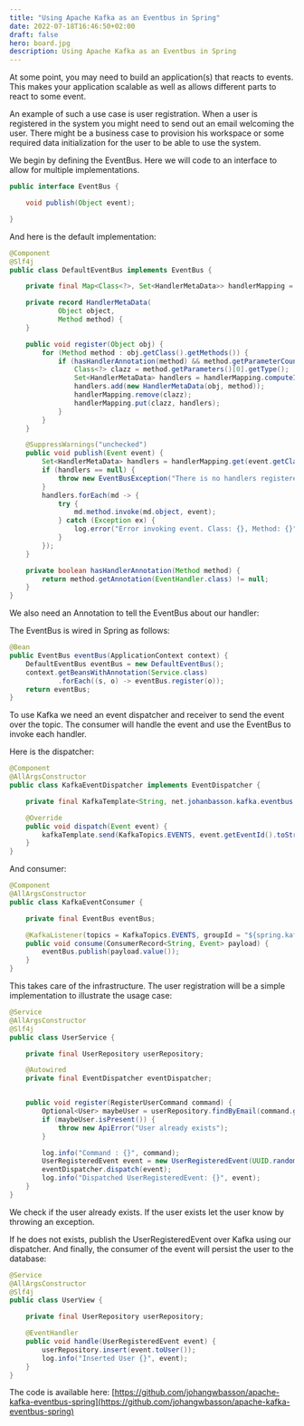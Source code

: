```yaml
---
title: "Using Apache Kafka as an Eventbus in Spring"
date: 2022-07-18T16:46:50+02:00
draft: false
hero: board.jpg
description: Using Apache Kafka as an Eventbus in Spring
---
```


At some point, you may need to build an application(s) that reacts to events. This makes your application scalable as well as allows different parts to react to some event.

An example of such a use case is user registration. When a user is registered in the system you might need to send out an email welcoming the user. There might be a business case to provision his workspace or some required data initialization for the user to be able to use the system.

We begin by defining the EventBus. Here we will code to an interface to allow for multiple implementations.

```java
public interface EventBus {

    void publish(Object event);

}
```

And here is the default implementation:

```java
@Component
@Slf4j
public class DefaultEventBus implements EventBus {

    private final Map<Class<?>, Set<HandlerMetaData>> handlerMapping = new HashMap<>();

    private record HandlerMetaData(
            Object object,
            Method method) {
    }

    public void register(Object obj) {
        for (Method method : obj.getClass().getMethods()) {
            if (hasHandlerAnnotation(method) && method.getParameterCount() == 1) {
                Class<?> clazz = method.getParameters()[0].getType();
                Set<HandlerMetaData> handlers = handlerMapping.computeIfAbsent(clazz, c -> new HashSet<>());
                handlers.add(new HandlerMetaData(obj, method));
                handlerMapping.remove(clazz);
                handlerMapping.put(clazz, handlers);
            }
        }
    }

    @SuppressWarnings("unchecked")
    public void publish(Event event) {
        Set<HandlerMetaData> handlers = handlerMapping.get(event.getClass());
        if (handlers == null) {
            throw new EventBusException("There is no handlers registered for " + event.getClass().getName());
        }
        handlers.forEach(md -> {
            try {
                md.method.invoke(md.object, event);
            } catch (Exception ex) {
                log.error("Error invoking event. Class: {}, Method: {}", md.object.getClass().getName(), md.method.getName());
            }
        });
    }

    private boolean hasHandlerAnnotation(Method method) {
        return method.getAnnotation(EventHandler.class) != null;
    }
}
```

We also need an Annotation to tell the EventBus about our handler:

The EventBus is wired in Spring as follows:

```java
@Bean
public EventBus eventBus(ApplicationContext context) {
    DefaultEventBus eventBus = new DefaultEventBus();
    context.getBeansWithAnnotation(Service.class)
            .forEach((s, o) -> eventBus.register(o));
    return eventBus;
}
```

To use Kafka we need an event dispatcher and receiver to send the event over the topic. The consumer will handle the event and use the EventBus to invoke each handler.

Here is the dispatcher:

```java
@Component
@AllArgsConstructor
public class KafkaEventDispatcher implements EventDispatcher {

    private final KafkaTemplate<String, net.johanbasson.kafka.eventbus.core.eventbus.Event> kafkaTemplate;

    @Override
    public void dispatch(Event event) {
        kafkaTemplate.send(KafkaTopics.EVENTS, event.getEventId().toString(), event);
    }
}
```

And consumer:

```java
@Component
@AllArgsConstructor
public class KafkaEventConsumer {

    private final EventBus eventBus;

    @KafkaListener(topics = KafkaTopics.EVENTS, groupId = "${spring.kafka.consumer.group-id}")
    public void consume(ConsumerRecord<String, Event> payload) {
        eventBus.publish(payload.value());
    }
}
```

This takes care of the infrastructure. The user registration will be a simple implementation to illustrate the usage case:

```java
@Service
@AllArgsConstructor
@Slf4j
public class UserService {

    private final UserRepository userRepository;

    @Autowired
    private final EventDispatcher eventDispatcher;


    public void register(RegisterUserCommand command) {
        Optional<User> maybeUser = userRepository.findByEmail(command.getEmail());
        if (maybeUser.isPresent()) {
            throw new ApiError("User already exists");
        }

        log.info("Command : {}", command);
        UserRegisteredEvent event = new UserRegisteredEvent(UUID.randomUUID(), command.getEmail(), command.getPassword(), LocalDateTime.now());
        eventDispatcher.dispatch(event);
        log.info("Dispatched UserRegisteredEvent: {}", event);
    }
}

```

We check if the user already exists. If the user exists let the user know by throwing an exception.

If he does not exists, publish the UserRegisteredEvent over Kafka using our dispatcher.
And finally, the consumer of the event will persist the user to the database:

```java
@Service
@AllArgsConstructor
@Slf4j
public class UserView {

    private final UserRepository userRepository;

    @EventHandler
    public void handle(UserRegisteredEvent event) {
        userRepository.insert(event.toUser());
        log.info("Inserted User {}", event);
    }
}
```

The code is available here: [https://github.com/johangwbasson/apache-kafka-eventbus-spring](https://github.com/johangwbasson/apache-kafka-eventbus-spring)
